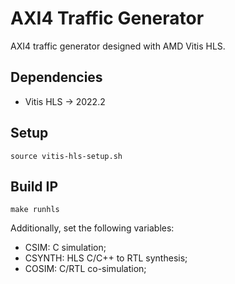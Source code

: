 # AXI4 Traffic Generator
AXI4 traffic generator designed with AMD Vitis HLS.

## Dependencies
- Vitis HLS &rarr; 2022.2

## Setup
```
source vitis-hls-setup.sh
```

## Build IP
```
make runhls
```

Additionally, set the following variables:
- CSIM: C simulation;
- CSYNTH: HLS C/C++ to RTL synthesis;
- COSIM: C/RTL co-simulation;